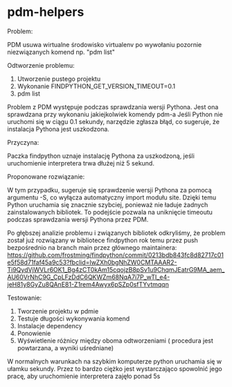 # pdm-helpers

Problem:

PDM usuwa wirtualne środowisko virtualenv po wywołaniu pozornie niezwiązanych komend np. "pdm list"

Odtworzenie problemu:
1. Utworzenie pustego projektu 
2. Wykonanie FINDPYTHON_GET_VERSION_TIMEOUT=0.1 
3. pdm list

Problem z PDM występuje podczas sprawdzania wersji Pythona. 
Jest ona sprawdzana przy wykonaniu jakiejkolwiek komendy pdm-a
Jeśli Python nie uruchomi się w ciągu 0.1 sekundy, narzędzie zgłasza błąd, co sugeruje, że instalacja Pythona jest uszkodzona.

Przyczyna:

Paczka findpython uznaje instalację Pythona za uszkodzoną, jeśli uruchomienie interpretera trwa dłużej niż 5 sekund.

Proponowane rozwiązanie:

W tym przypadku, sugeruje się sprawdzenie wersji Pythona za pomocą argumentu -S, co wyłącza automatyczny import modułu site. 
Dzięki temu Python uruchamia się znacznie szybciej, ponieważ nie ładuje żadnych zainstalowanych bibliotek. 
To podejście pozwala na uniknięcie timeoutu podczas sprawdzania wersji Pythona przez PDM.

Po głębszej analizie problemu i związanych bibliotek odkryliśmy, że problem został już rozwiązany w bibliotece findpython rok temu przez push bezpośrednio na branch main przez głównego maintainera: 
https://github.com/frostming/findpython/commit/0213bdb843fc8d82717c01e5f58d71faf45a9c53?fbclid=IwZXh0bgNhZW0CMTAAAR2-Ti9QydVjWVLr6OK1_Bg4zCT0kAm15cqojzB8pSv1u9ChqmJEatrG9MA_aem_AU60VrNhC9G_CpLFzDdC6QKWZm68NqA7i7P_wTI_e4-jeH81y8GyZu8QAnE81-Z1rem4Awyx6pSZp0sfTYvtmqqn

Testowanie:

1. Tworzenie projektu w pdmie
2. Testuje długości wykonywania komend
3. Instalacje dependency
4. Ponowienie
5. Wyświetlenie różnicy między oboma odtworzeniami ( procedura jest powtarzana, a wyniki uśredniane)

W normalnych warunkach na szybkim komputerze python uruchamia się w ułamku sekundy. Przez to bardzo ciężko jest wystarczająco spowolnić jego pracę, aby uruchomienie interpretera zajęło ponad 5s
